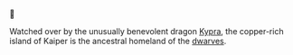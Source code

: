 📑[](.)

Watched over by the unusually benevolent dragon [Kypra](../../People/Dragons/Kypra.md), the copper-rich island of Kaiper is the ancestral homeland of the [dwarves](../../Species/Homonids/Dwarves.md).